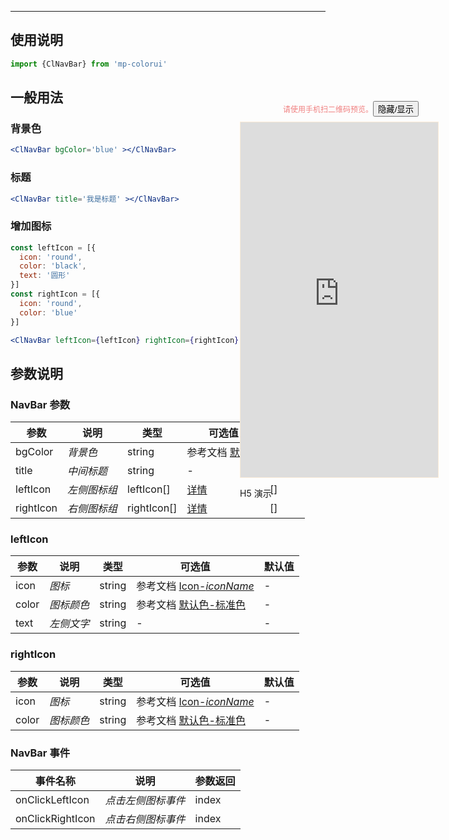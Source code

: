 ****

## 使用说明

```jsx
import {ClNavBar} from 'mp-colorui'
```



## 一般用法

### 背景色

```jsx
<ClNavBar bgColor='blue' ></ClNavBar>
```

### 标题

```jsx
<ClNavBar title='我是标题' ></ClNavBar>
```

### 增加图标

```jsx
const leftIcon = [{
  icon: 'round',
  color: 'black',
  text: '圆形'
}]
const rightIcon = [{
  icon: 'round',
  color: 'blue'
}]

<ClNavBar leftIcon={leftIcon} rightIcon={rightIcon} ></ClNavBar>
```



## 参数说明

### NavBar 参数

| 参数      | 说明         | 类型        | 可选值                                | 默认值    |
| --------- | ------------ | ----------- | ------------------------------------- | --------- |
| bgColor   | *背景色*     | string      | 参考文档 [默认色](/home/color)        | *`white`* |
| title     | *中间标题*   | string      | -                                     | -         |
| leftIcon  | *左侧图标组* | leftIcon[]  | [详情](/navigate/navBar?id=lefticon)  | []        |
| rightIcon | *右侧图标组* | rightIcon[] | [详情](/navigate/navBar?id=rightIcon) | []        |

### leftIcon

| 参数  | 说明       | 类型   | 可选值                                             | 默认值 |
| ----- | ---------- | ------ | -------------------------------------------------- | ------ |
| icon  | *图标*     | string | 参考文档 [Icon-*iconName*](/base/icon?id=iconname) | -      |
| color | *图标颜色* | string | 参考文档 [默认色-标准色](/home/color?id=标准色)    | -      |
| text  | *左侧文字* | string | -                                                  | -      |



### rightIcon

| 参数  | 说明       | 类型   | 可选值                                             | 默认值 |
| ----- | ---------- | ------ | -------------------------------------------------- | ------ |
| icon  | *图标*     | string | 参考文档 [Icon-*iconName*](/base/icon?id=iconname) | -      |
| color | *图标颜色* | string | 参考文档 [默认色-标准色](/home/color?id=标准色)    | -      |



### NavBar 事件

| 事件名称         | 说明               | 参数返回 |
| ---------------- | ------------------ | -------- |
| onClickLeftIcon  | *点击左侧图标事件* | index    |
| onClickRightIcon | *点击右侧图标事件* | index    |


<div style="position: fixed; right:10px; top: 5%">
<div style="width: 355px; display: flex; flex-wrap: wrap; justify-content: center; align-items: center; font-size: 12px; color: lightcoral"><p>请使用手机扫二维码预览。</p>
	<button id='showDemo'> 隐藏/显示 </button></div>
<iframe id='iframe' style="border: 1px solid antiquewhite" src="https://yinliangdream.github.io/mp-colorui-h5-demo/#/pages/components/navBar/index" height="568" width="316"></iframe>
<div>
		<p>H5 演示</p>
		<div id='qrcode'></div>
	</div>
</div>

<script>
	new Vue({
		el: '#main',
		mounted() {
			setTimeout(() => {
				const id = document.getElementById("qrcode");
				new QRCode(id, {
					text: "https://yinliangdream.github.io/mp-colorui-h5-demo/#/pages/components/navBar/index",
					width: 128,
					height: 128,
					colorDark : "#000000",
					colorLight : "#ffffff",
					correctLevel : QRCode.CorrectLevel.H
				});
				document.querySelector('#showDemo').onclick = function() {
					document.querySelector('#iframe').style.visibility = document.querySelector('#iframe').style.visibility === 'hidden' ? '' : 'hidden';
				}
			});
		}
	})
</script>
